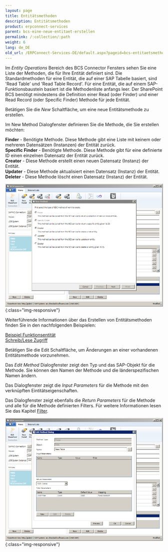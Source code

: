 ```yaml
---
layout: page
title: Entitätsmethoden
description: Entitätsmethoden
product: erpconnect-services
parent: bcs-eine-neue-entitaet-erstellen
permalink: /:collection/:path
weight: 6
lang: de_DE
old_url: /ERPConnect-Services-DE/default.aspx?pageid=bcs-entitaetsmethoden
---
```


Im *Entity Operations* Bereich des BCS Connector Fensters sehen Sie eine Liste der Methoden, die für Ihre Entität definiert sind. Die Standardmethoden für eine Entität, die auf einer SAP Tabelle basiert, sind 'Read Table' und 'Read Table Record'. Für eine Entität, die auf einem SAP-Funktionsbaustein basiert ist die Methodenliste anfangs leer. Der SharePoint BCS benötigt mindestens die Definition einer Read (oder Finder) und einer Read Record (oder Specific Finder) Methode für jede Entität.

Betätigen Sie die *New* Schaltfläche, um eine neue Entitätsmethode zu erstellen.

Im New Method Dialogfenster definieren Sie die Methode, die Sie erstellen möchten:


**Finder** -	Benötigte Methode. Diese Methode gibt eine Liste mit keinem oder mehreren Datensätzen (Instanzen) der Entität zurück.<br>
**Specific Finder** -	Benötigte Methode. Diese Methode gibt für eine definierte ID einen einzelnen Datensatz der Entität zurück.<br>
**Creator** -	Diese Methode erstellt einen neuen Datensatz (Instanz) der Entität.<br>
**Updater** -	Diese Methode aktualisiert einen Datensatz (Instanz) der Entität.<br>
**Deleter** -	Diese Methode löscht einen Datensatz (Instanz) der Entität.

![BCS-Generic-New-Method](/img/content/BCS-Generic-New-Method.png){:class="img-responsive"}

Weiterführende Informationen über das Erstellen von Entitätsmethoden finden Sie in den nachfolgenden Beispielen:

[Beispiel Funktionsentität]() <br>
[Schreib/Lese Zugriff]() 

Betätigen Sie die Edit Schaltfläche, um Änderungen an einer vorhandenen Entitätsmethode vorzunehmen.


Das *Edit Method* Dialogfenster zeigt den Typ und das SAP-Objekt für die Methode. Sie können den Namen der Methode und die länderspezifischen Namen ändern.

Das Dialogfenster zeigt die *Input Parameters* für die Methode mit den verknüpften Eintitätseigenschaften.

Das Dialogfenster zeigt ebenfalls die *Return Parameters* für die Methode und alle für die Methode definierten Filters. Für weitere Informationen lesen Sie das Kapitel [Filter]().

![BCS-Generic-Edit-Method](/img/content/BCS-Generic-Edit-Method.png){:class="img-responsive"}